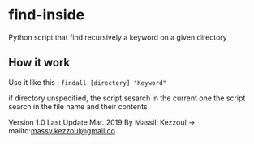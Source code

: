 # find-inside
Python script that find recursively a keyword on a given directory

## How it work

Use it like this : `findall [directory] "Keyword"`

if directory unspecified, the script sesarch in the current one
the script search in the file name and their contents

Version 1.0
Last Update Mar. 2019
By Massili Kezzoul -> mailto:massy.kezzoul@gmail.co
